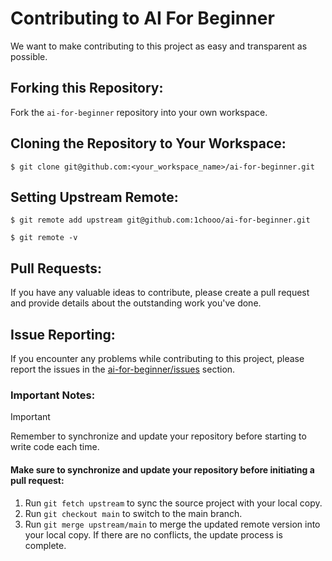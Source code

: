 # Contributing to AI For Beginner

We want to make contributing to this project as easy and transparent as possible.

## Forking this Repository:

Fork the `ai-for-beginner` repository into your own workspace.

## Cloning the Repository to Your Workspace:

```shell
$ git clone git@github.com:<your_workspace_name>/ai-for-beginner.git
```

## Setting Upstream Remote:
```shell=
$ git remote add upstream git@github.com:1chooo/ai-for-beginner.git

$ git remote -v
```
## Pull Requests:
If you have any valuable ideas to contribute, please create a pull request and provide details about the outstanding work you've done.

## Issue Reporting:
If you encounter any problems while contributing to this project, please report the issues in the [ai-for-beginner/issues](https://github.com/1chooo/ai-for-beginner/issues) section.

### Important Notes:
> [!IMPORTANT]  
> Remember to synchronize and update your repository before starting to write code each time.
> #### Make sure to synchronize and update your repository before initiating a pull request:
> 1. Run `git fetch upstream` to sync the source project with your local copy.
> 2. Run `git checkout main` to switch to the main branch.
> 3. Run `git merge upstream/main` to merge the updated remote version into your local copy. If there are no conflicts, the update process is complete.
